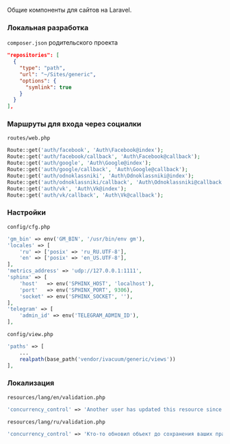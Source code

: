 Общие компоненты для сайтов на Laravel.

### Локальная разработка

`composer.json` родительского проекта

```json
"repositories": [
  {
    "type": "path",
    "url": "~/Sites/generic",
    "options": {
      "symlink": true
    }
  }
],
```

### Маршруты для входа через социалки

`routes/web.php`

```php
Route::get('auth/facebook', 'Auth\Facebook@index');
Route::get('auth/facebook/callback', 'Auth\Facebook@callback');
Route::get('auth/google', 'Auth\Google@index');
Route::get('auth/google/callback', 'Auth\Google@callback');
Route::get('auth/odnoklassniki', 'Auth\Odnoklassniki@index');
Route::get('auth/odnoklassniki/callback', 'Auth\Odnoklassniki@callback');
Route::get('auth/vk', 'Auth\Vk@index');
Route::get('auth/vk/callback', 'Auth\Vk@callback');
```

### Настройки

`config/cfg.php`

```php
'gm_bin' => env('GM_BIN', '/usr/bin/env gm'),
'locales' => [
    'ru' => ['posix' => 'ru_RU.UTF-8'],
    'en' => ['posix' => 'en_US.UTF-8'],
],
'metrics_address' => 'udp://127.0.0.1:1111',
'sphinx' => [
    'host'   => env('SPHINX_HOST', 'localhost'),
    'port'   => env('SPHINX_PORT', 9306),
    'socket' => env('SPHINX_SOCKET', ''),
],
'telegram' => [
    'admin_id' => env('TELEGRAM_ADMIN_ID'),
],
```

`config/view.php`

```php
'paths' => [
    ...
    realpath(base_path('vendor/ivacuum/generic/views'))
],
```

### Локализация

`resources/lang/en/validation.php`

```php
'concurrency_control' => 'Another user has updated this resource since this page was loaded. Please refresh the page and try again.',
```

`resources/lang/ru/validation.php`

```php
'concurrency_control' => 'Кто-то обновил объект до сохранения ваших правок. Обновите страницу и повторите попытку.',
```
